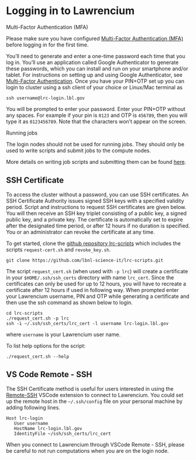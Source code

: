 # Logging in to Lawrencium

Multi-Factor Authentication (MFA)

Please make sure you have configured [Multi-Factor Authentication (MFA)](../mfa/) before logging in for the first time.

You’ll need to generate and enter a one-time password each time that you log in. You’ll use an application called Google Authenticator to generate these passwords, which you can install and run on your smartphone and/or tablet. For instructions on setting up and using Google Authenticator, see [Multi-Factor Authentication](../mfa/). Once you have your PIN+OTP set up you can login to cluster using a ssh client of your choice or Linux/Mac terminal as

```
ssh username@lrc-login.lbl.gov
```

You will be prompted to enter your password. Enter your PIN+OTP without any spaces. For example if your pin is `0123` and OTP is `456789`, then you will type it as `0123456789`. Note that the characters won’t appear on the screen.

Running jobs

The login nodes should not be used for running jobs. They should only be used to write scripts and submit jobs to the compute nodes.

More details on writing job scripts and submitting them can be found [here](../../running/script-examples/).

## SSH Certificate

To access the cluster without a password, you can use SSH certificates. An SSH Certificate Authority issues signed SSH keys with a specified validity period. Script and instructions to request SSH certificates are given below. You will then receive an SSH key triplet consisting of a public key, a signed public key, and a private key. The certificate is automatically set to expire after the designated time period, or after 12 hours if no duration is specified. You or an administrator can revoke the certificate at any time.

To get started, clone the [github repository lrc-scripts](https://github.com/lbnl-science-it/lrc-scripts) which includes the scripts `request-cert.sh` and `revoke_key.sh`.

```
git clone https://github.com/lbnl-science-it/lrc-scripts.git
```

The script `request_cert.sh` (when used with `-p lrc`) will create a certificate in your `$HOME/.ssh/ssh_certs` directory with name `lrc_cert`. Since the certificates can only be used for up to 12 hours, you will have to recreate a certificate after 12 hours if used in following way. When prompted enter your Lawrencium username, PIN and OTP while generating a certificate and then use the ssh command as shown below to login.

```
cd lrc-scripts 
./request_cert.sh -p lrc
ssh -i ~/.ssh/ssh_certs/lrc_cert -l username lrc-login.lbl.gov
```

where `username` is your Lawrencium user name.

To list help options for the script:

```
./request_cert.sh --help
```

## VS Code Remote - SSH

The SSH Certificate method is useful for users interested in using the [Remote-SSH](https://code.visualstudio.com/docs/remote/ssh) VSCode extension to connect to Lawrencium. You could set up the remote host in the `~/.ssh/config` file on your personal machine by adding following lines.

```
Host lrc-login
   User username
   HostName lrc-login.lbl.gov
   IdentityFile ~/ssh/ssh_certs/lrc_cert
```

When you connect to Lawrencium through VSCode Remote - SSH, please be careful to not run computations when you are on the login node.
